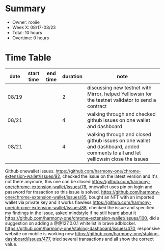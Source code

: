 # Summary
* Owner: rooiie
* Week X: 08/17-08/23
* Total: 10 hours
* Overtime: 0 hours

# Time Table
| date  | start time  | end time | duration  |  note |
|---|---|---|---|---|
| 08/19  |   |   |  2 | discussing new testnet with Mirror, helped Yelllowsin for the testnet validator to send a contract |
| 08/21  |   |   |  4 | walking through and checked github issues on one wallet and dashboard |
| 08/21  |   |   |  4 | walking through and closed github issues on one wallet and dashboard, added comments to all and let yelllowsin close the issues |

Github onewallet issues.
https://github.com/harmony-one/chrome-extension-wallet/issues/92, checked the issue on the latest version and it's not there anymore, this one can be closed
https://github.com/harmony-one/chrome-extension-wallet/issues/78, onewallet uses pin on login and password for trasaction so this issue is solved.
https://github.com/harmony-one/chrome-extension-wallet/issues/85, bought an NFT with an imported wallet via private key and it works flawless
https://github.com/harmony-one/chrome-extension-wallet/issues/88, checked the issue and specified my findings in the issue, asked mindstyle if he still heard about it
https://github.com/harmony-one/chrome-extension-wallet/issues/100, did a suggestion on adding a @@127.0.0.1 whitelist in brave adblocker.
https://github.com/harmony-one/staking-dashboard/issues/470, responsive website on mobile is working now
https://github.com/harmony-one/staking-dashboard/issues/477, tried several transactions and all show the correct value.